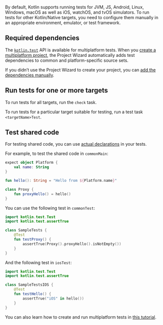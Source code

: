 [//]: # (title: Run tests)

By default, Kotlin supports running tests for JVM, JS, Android, Linux, Windows, macOS as well as iOS, watchOS, and tvOS simulators. 
To run tests for other Kotlin/Native targets, you need to configure them manually in an appropriate environment, emulator, 
or test framework.

## Required dependencies

The [`kotlin.test`](https://kotlinlang.org/api/latest/kotlin.test/) API is available for multiplatform tests. When you [create a multiplatform project](mpp-create-lib.md), 
the Project Wizard automatically adds test dependencies to common and platform-specific source sets. 

If you didn’t use the Project Wizard to create your project, you can [add the dependencies manually](gradle.md#set-dependencies-on-test-libraries).

## Run tests for one or more targets

To run tests for all targets, run the `check` task.

To run tests for a particular target suitable for testing, run a test task `<targetName>Test`.

## Test shared code

For testing shared code, you can use [actual declarations](mpp-connect-to-apis.md) in your tests.

For example, to test the shared code in `commonMain`:

```kotlin
expect object Platform {
    val name: String
}

fun hello(): String = "Hello from ${Platform.name}"

class Proxy {
    fun proxyHello() = hello()
}
```

You can use the following test in `commonTest`:

```kotlin
import kotlin.test.Test
import kotlin.test.assertTrue

class SampleTests {
    @Test
    fun testProxy() {
        assertTrue(Proxy().proxyHello().isNotEmpty())
    }
}
```

And the following test in `iosTest`:

```kotlin
import kotlin.test.Test
import kotlin.test.assertTrue

class SampleTestsIOS {
    @Test
    fun testHello() {
        assertTrue("iOS" in hello())
    }
}
```

You can also learn how to create and run multiplatform tests in [this tutorial](multiplatform-library.md#testing).